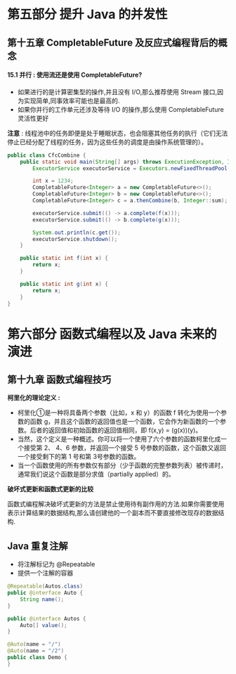 # 第五部分 提升 Java 的并发性

## 第十五章 CompletableFuture 及反应式编程背后的概念



#### 15.1 并行 : 使用流还是使用 CompletableFuture?
- 如果进行的是计算密集型的操作,并且没有 I/O,那么推荐使用 Stream 接口,因为实现简单,同事效率可能也是最高的.
- 如果你并行的工作单元还涉及等待 I/O 的操作,那么使用 CompletableFuture 灵活性更好



**注意** : 线程池中的任务即便是处于睡眠状态，也会阻塞其他任务的执行（它们无法停止已经分配了线程的任务，因为这些任务的调度是由操作系统管理的）。

```java
public class CfcCombine {
	public static void main(String[] args) throws ExecutionException, InterruptedException {
		ExecutorService executorService = Executors.newFixedThreadPool(10);

		int x = 1234;
		CompletableFuture<Integer> a = new CompletableFuture<>();
		CompletableFuture<Integer> b = new CompletableFuture<>();
		CompletableFuture<Integer> c = a.thenCombine(b, Integer::sum);

		executorService.submit(() -> a.complete(f(x)));
		executorService.submit(() -> b.complete(g(x)));

		System.out.println(c.get());
		executorService.shutdown();
	}

	public static int f(int x) {
		return x;
	}

	public static int g(int x) {
		return x;
	}
}
```

# 第六部分 函数式编程以及 Java 未来的演进

## 第十九章 函数式编程技巧

**柯里化的理论定义 :**

- 柯里化①是一种将具备两个参数（比如，x 和 y）的函数 f 转化为使用一个参数的函数 g，并且这个函数的返回值也是一个函数，它会作为新函数的一个参数。后者的返回值和初始函数的返回值相同，即 f(x,y) = (g(x))(y)。
- 当然，这个定义是一种概述。你可以将一个使用了六个参数的函数柯里化成一个接受第 2、 4、6 参数，并返回一个接受 5 号参数的函数，这个函数又返回一个接受剩下的第 1 号和第 3号参数的函数。
- 当一个函数使用的所有参数仅有部分（少于函数的完整参数列表）被传递时，通常我们说这个函数是部分求值（partially applied）的。

**破坏式更新和函数式更新的比较**

函数式编程解决破坏式更新的方法是禁止使用待有副作用的方法.如果你需要使用表示计算结果的数据结构,那么请创建他的一个副本而不要直接修改现存的数据结构.



## Java 重复注解
- 将注解标记为 @Repeatable
- 提供一个注解的容器

```java
@Repeatable(Autos.class)
public @interface Auto {
	String name();
}

public @interface Autos {
	Auto[] value();
}

@Auto(name = "/")
@Auto(name = "/2")
public class Demo {
}
```